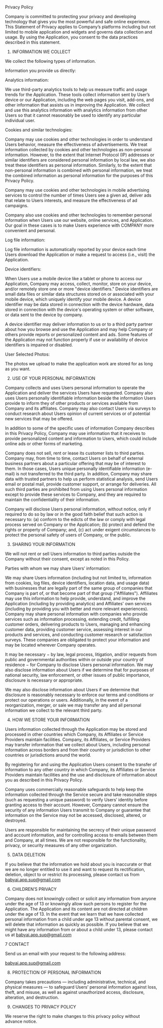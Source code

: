Privacy Policy

Company is committed to protecting your privacy and developing technology that gives you the most powerful and safe online experience. This Statement of Privacy applies to Company’s platforms including but not limited to mobile application and widgets and governs data collection and usage. By using the Application, you consent to the data practices described in this statement.

1. INFORMATION WE COLLECT

We collect the following types of information.

Information you provide us directly:


Analytics information:

We use third-party analytics tools to help us measure traffic and usage trends for the Application. These tools collect information sent by User’s device or our Application, including the web pages you visit, add-ons, and other information that assists us in improving the Application. We collect and use this analytics information with analytics information from other Users so that it cannot reasonably be used to identify any particular individual user.

Cookies and similar technologies:

Company may use cookies and other technologies in order to understand Users behavior, measure the effectiveness of advertisements. We treat information collected by cookies and other technologies as non-personal information. However, to the extent that Internet Protocol (IP) addresses or similar identifiers are considered personal information by local law, we also treat these identifiers as personal information. Similarly, to the extent that non-personal information is combined with personal information, we treat the combined information as personal information for the purposes of this Privacy Policy.

Company may use cookies and other technologies in mobile advertising services to control the number of times Users see a given ad, deliver ads that relate to Users interests, and measure the effectiveness of ad campaigns.

Company also use cookies and other technologies to remember personal information when Users use our website, online services, and Application. Our goal in these cases is to make Users experience with COMPANY more convenient and personal.

Log file information:

Log file information is automatically reported by your device each time Users download the Application or make a request to access (i.e., visit) the Application.

Device identifiers:

When Users use a mobile device like a tablet or phone to access our Application, Company may access, collect, monitor, store on your device, and/or remotely store one or more "device identifiers." Device identifiers are small data files or similar data structures stored on or associated with your mobile device, which uniquely identify your mobile device. A device identifier may be data stored in connection with the device hardware, data stored in connection with the device's operating system or other software, or data sent to the device by company.

A device identifier may deliver information to us or to a third party partner about how you browse and use the Application and may help Company or others provide reports or personalized content and ads. Some features of the Application may not function properly if use or availability of device identifiers is impaired or disabled.

User Selected Photos:

The photos we upload to make the application work are stored for as long as you want.

2. USE OF YOUR PERSONAL INFORMATION

Company collects and uses Users personal information to operate the Application and deliver the services Users have requested. Company also uses Users personally identifiable information beside the information Users provide to inform they of other products or services available from Company and its affiliates. Company may also contact Users via surveys to conduct research about Users opinion of current services or of potential new services that may be offered.

In addition to some of the specific uses of information Company describes in this Privacy Policy, Company may use information that it receives to provide personalized content and information to Users, which could include online ads or other forms of marketing.

Company does not sell, rent or lease its customer lists to third parties. Company may, from time to time, contact Users on behalf of external business partners about a particular offering that may be of interest to them. In those cases, Users unique personally identifiable information (e-mail) is not transferred to the third party. In addition, Company may share data with trusted partners to help us perform statistical analysis, send Users email or postal mail, provide customer support, or arrange for deliveries. All such third parties are prohibited from using Users personal information except to provide these services to Company, and they are required to maintain the confidentiality of their information.

Company will disclose Users personal information, without notice, only if required to do so by law or in the good faith belief that such action is necessary to: (a) conform to the edicts of the law or comply with legal process served on Company or the Application; (b) protect and defend the rights or property of Company; and, (c) act under exigent circumstances to protect the personal safety of users of Company, or the public.

3. SHARING YOUR INFORMATION

We will not rent or sell Users information to third parties outside the Company without their consent, except as noted in this Policy.

Parties with whom we may share Users’ information:

We may share Users information (including but not limited to, information from cookies, log files, device identifiers, location data, and usage data) with businesses that are legally part of the same group of companies that Company is part of, or that become part of that group ("Affiliates"). Affiliates may use this information to help provide, understand, and improve the Application (including by providing analytics) and Affiliates' own services (including by providing you with better and more relevant experiences). Company may share personal information with companies who provide services such as information processing, extending credit, fulfilling customer orders, delivering products to Users, managing and enhancing customer data, providing customer service, assessing interest in our products and services, and conducting customer research or satisfaction surveys. These companies are obligated to protect your information and may be located wherever Company operates.

It may be necessary − by law, legal process, litigation, and/or requests from public and governmental authorities within or outside your country of residence − for Company to disclose Users personal information. We may also disclose information about Users if we determine that for purposes of national security, law enforcement, or other issues of public importance, disclosure is necessary or appropriate.

We may also disclose information about Users if we determine that disclosure is reasonably necessary to enforce our terms and conditions or protect our operations or users. Additionally, in the event of a reorganization, merger, or sale we may transfer any and all personal information we collect to the relevant third party.

4. HOW WE STORE YOUR INFORMATION

Users information collected through the Application may be stored and processed in other countries which Company, its Affiliates or Service Providers maintain facilities. Company, its Affiliates, or Service Providers may transfer information that we collect about Users, including personal information across borders and from their country or jurisdiction to other countries or jurisdictions around the world.

By registering for and using the Application Users consent to the transfer of information to any other country in which Company, its Affiliates or Service Providers maintain facilities and the use and disclosure of information about you as described in this Privacy Policy.

Company uses commercially reasonable safeguards to help keep the information collected through the Service secure and take reasonable steps (such as requesting a unique password) to verify Users’ identity before granting access to their account. However, Company cannot ensure the security of any information Users transmit to Company or guarantee that information on the Service may not be accessed, disclosed, altered, or destroyed.

Users are responsible for maintaining the secrecy of their unique password and account information, and for controlling access to emails between them and Company, at all times. We are not responsible for the functionality, privacy, or security measures of any other organization.

5. DATA DELETION

If you believe that the information we hold about you is inaccurate or that we are no longer entitled to use it and want to request its rectification, deletion, object to or restrict its processing, please contact us from  babyai.app.sup@gmail.com

6. CHILDREN’S PRIVACY

Company does not knowingly collect or solicit any information from anyone under the age of 13 or knowingly allow such persons to register for the Application. The Application and its content are not directed at children under the age of 13. In the event that we learn that we have collected personal information from a child under age 13 without parental consent, we will delete that information as quickly as possible. If you believe that we might have any information from or about a child under 13, please contact us at babyai.app.sup@gmail.com

7 CONTACT

Send us an email with your request to the following address:

 babyai.app.sup@gmail.com

8. PROTECTION OF PERSONAL INFORMATION

Company takes precautions — including administrative, technical, and physical measures — to safeguard Users’ personal information against loss, theft, and misuse, as well as against unauthorized access, disclosure, alteration, and destruction.

9. CHANGES TO PRIVACY POLICY

We reserve the right to make changes to this privacy policy without advance notice.

